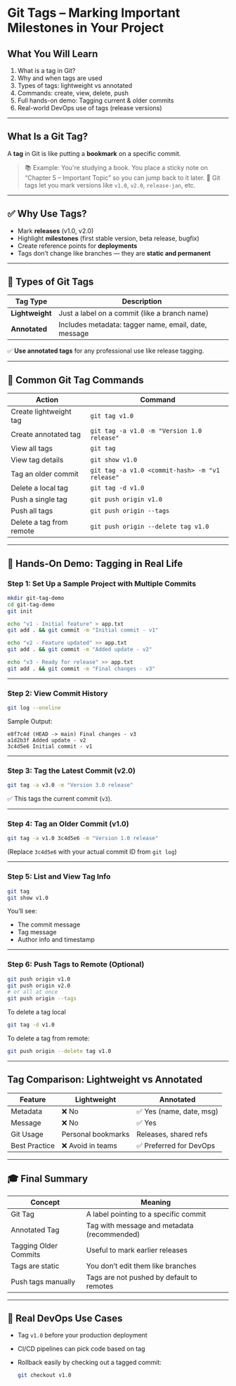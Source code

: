 
# Git Tags – Marking Important Milestones in Your Project

## What You Will Learn

1. What is a tag in Git?
2. Why and when tags are used
3. Types of tags: lightweight vs annotated
4. Commands: create, view, delete, push
5. Full hands-on demo: Tagging current & older commits
6. Real-world DevOps use of tags (release versions)

---

## What Is a Git Tag?

A **tag** in Git is like putting a **bookmark** on a specific commit.

> 📚 Example: You're studying a book. You place a sticky note on “Chapter 5 – Important Topic” so you can jump back to it later.
> 📌 Git tags let you mark versions like `v1.0`, `v2.0`, `release-jan`, etc.

---

## ✅ Why Use Tags?

* Mark **releases** (v1.0, v2.0)
* Highlight **milestones** (first stable version, beta release, bugfix)
* Create reference points for **deployments**
* Tags don’t change like branches — they are **static and permanent**

---

## 🧪 Types of Git Tags

| Tag Type        | Description                                          |
| --------------- | ---------------------------------------------------- |
| **Lightweight** | Just a label on a commit (like a branch name)        |
| **Annotated**   | Includes metadata: tagger name, email, date, message |

✅ **Use annotated tags** for any professional use like release tagging.

---

## 🔧 Common Git Tag Commands

| Action                   | Command                                         |
| ------------------------ | ----------------------------------------------- |
| Create lightweight tag   | `git tag v1.0`                                  |
| Create annotated tag     | `git tag -a v1.0 -m "Version 1.0 release"`      |
| View all tags            | `git tag`                                       |
| View tag details         | `git show v1.0`                                 |
| Tag an older commit      | `git tag -a v1.0 <commit-hash> -m "v1 release"` |
| Delete a local tag       | `git tag -d v1.0`                               |
| Push a single tag        | `git push origin v1.0`                          |
| Push all tags            | `git push origin --tags`                        |
| Delete a tag from remote | `git push origin --delete tag v1.0`             |

---

## 🧪 Hands-On Demo: Tagging in Real Life

### Step 1: Set Up a Sample Project with Multiple Commits

```bash
mkdir git-tag-demo
cd git-tag-demo
git init

echo "v1 - Initial feature" > app.txt
git add . && git commit -m "Initial commit - v1"

echo "v2 - Feature updated" >> app.txt
git add . && git commit -m "Added update - v2"

echo "v3 - Ready for release" >> app.txt
git add . && git commit -m "Final changes - v3"
```

---

### Step 2: View Commit History

```bash
git log --oneline
```

Sample Output:

```
e8f7c4d (HEAD -> main) Final changes - v3
a1d2b3f Added update - v2
3c4d5e6 Initial commit - v1
```

---

### Step 3: Tag the Latest Commit (v2.0)

```bash
git tag -a v3.0 -m "Version 3.0 release"
```

✅ This tags the current commit (`v3`).

---

### Step 4: Tag an Older Commit (v1.0)

```bash
git tag -a v1.0 3c4d5e6 -m "Version 1.0 release"
```

(Replace `3c4d5e6` with your actual commit ID from `git log`)

---

### Step 5: List and View Tag Info

```bash
git tag
git show v1.0
```

You’ll see:

* The commit message
* Tag message
* Author info and timestamp

---

### Step 6: Push Tags to Remote (Optional)

```bash
git push origin v1.0
git push origin v2.0
# or all at once
git push origin --tags
```

To delete a tag local
```bash
git tag -d v1.0
```
To delete a tag from remote:

```bash
git push origin --delete tag v1.0
```

---

##  Tag Comparison: Lightweight vs Annotated

| Feature       | Lightweight        | Annotated               |
| ------------- | ------------------ | ----------------------- |
| Metadata      | ❌ No               | ✅ Yes (name, date, msg) |
| Message       | ❌ No               | ✅ Yes                   |
| Git Usage     | Personal bookmarks | Releases, shared refs   |
| Best Practice | ❌ Avoid in teams   | ✅ Preferred for DevOps  |

---

## 🎓 Final Summary

| Concept               | Meaning                                     |
| --------------------- | ------------------------------------------- |
| Git Tag               | A label pointing to a specific commit       |
| Annotated Tag         | Tag with message and metadata (recommended) |
| Tagging Older Commits | Useful to mark earlier releases             |
| Tags are static       | You don’t edit them like branches           |
| Push tags manually    | Tags are not pushed by default to remotes   |

---

## 🚀 Real DevOps Use Cases

* Tag `v1.0` before your production deployment
* CI/CD pipelines can pick code based on tag
* Rollback easily by checking out a tagged commit:

  ```bash
  git checkout v1.0
  ```

